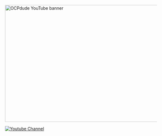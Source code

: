 <img src= "https://github.com/ocpdude/ocpdude/assets/73440142/eb7d1aba-1440-438c-abc0-5a22b8cef6d9)" alt="OCPdude YouTube banner" width="800" height="388">

[![Youtube Channel](https://img.shields.io/youtube/channel/subscribers/UCcFM3JwN_ae72n2TU9JkcMQ?label=Youtube%20subscribers&style=flat-square)](https://www.youtube.com/channel/UCcFM3JwN_ae72n2TU9JkcMQ)



  
<!--
**ocpdude/ocpdude** is a ✨ _special_ ✨ repository because its `README.md` (this file) appears on your GitHub profile.

Here are some ideas to get you started:

- 🔭 I’m currently working on ...
- 🌱 I’m currently learning ...
- 👯 I’m looking to collaborate on ...
- 🤔 I’m looking for help with ...
- 💬 Ask me about ...
- 📫 How to reach me: ...
- 😄 Pronouns: ...
- ⚡ Fun fact: ...
-->
